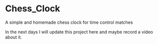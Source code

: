 # Chess_Clock
A simple and homemade chess clock for time control matches

In the next days I will update this project here and maybe record a video about it.
